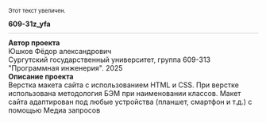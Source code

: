 <p style="font-size: 80%;">Этот текст увеличен.</p>
<b> 609-31z_yfa </b> <br>
<hr style="border: 0; height: 1px; background: #ccc; margin: 10px 0;">
<b> Автор проекта </b> <br>
Юшков Фёдор александрович <br>
Сургутский государственный университет, группа 609-313 "Программная инженерия".
2025 <br>
<b> Описание проекта </b> <br>
Верстка макета сайта с использованием HTML и CSS. При верстке использована методология БЭМ при наименовании классов. Макет сайта адаптирован под любые устройства (планшет, смартфон и т.д.) с помощью
Медиа запросов
